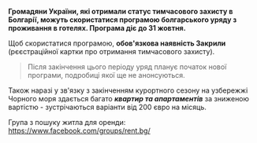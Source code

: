 **Громадяни України, які отримали статус тимчасового захисту в Болгарії, можуть скористатися програмою болгарського уряду з проживання в готелях. Програма діє до 31 жовтня.**

Щоб скористатися програмою, **обов'язкова наявність Закрили** (рєєстраційної картки про отримання тимчасового захисту).
>Після закінчення цього періоду уряд планує початок нової програми, подробиці якої ще не анонсуються.


Також наразі у зв'язку з закінченням курортного сезону на узбережжі Чорного моря здається багато ***квартир та апартаментів*** за зниженою вартістю - зустрічаються варіанти від 200 євро на місяць.

Група з пошуку житла для оренди: https://www.facebook.com/groups/rent.bg/